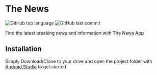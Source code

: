# The News
![GitHub top language](https://img.shields.io/github/languages/top/adriandk/The_News)
![GitHub last commit](https://img.shields.io/github/last-commit/adriandk/Thew_News)

Find the latest breaking news and information with The News App

## Installation
Simply Download/Clone to your drive and open the project folder with [Android Studio](https://developer.android.com/studio) to get started
